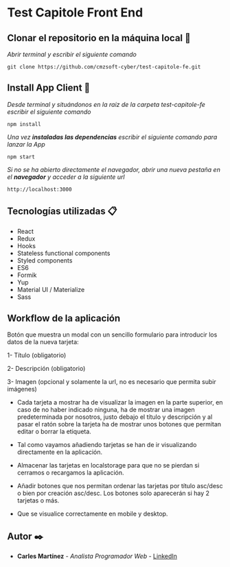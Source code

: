 # Test Capitole Front End

## Clonar el repositorio en la máquina local 📖

_Abrir terminal y escribir el siguiente comando_

```
git clone https://github.com/cmzsoft-cyber/test-capitole-fe.git
```

## Install App Client 🚀

_Desde terminal y situándonos en la raiz de la carpeta test-capitole-fe escribir el siguiente comando_

```
npm install
```

_Una vez **instaladas las dependencias** escribir el siguiente comando para lanzar la App_

```
npm start
```

_Si no se ha abierto directamente el navegador, abrir una nueva pestaña en el **navegador** y acceder a la siguiente url_

```
http://localhost:3000
```

## Tecnologías utilizadas 📋
* React
* Redux
* Hooks
* Stateless functional components
* Styled components
* ES6
* Formik
* Yup
* Material UI / Materialize
* Sass

## Workflow de la aplicación
Botón que muestra un modal con un sencillo formulario para introducir los datos de
la nueva tarjeta:

1- Título (obligatorio)

2- Descripción (obligatorio)

3- Imagen (opcional y solamente la url, no es necesario que permita subir
imágenes)

* Cada tarjeta a mostrar ha de visualizar la imagen en la parte superior, en caso de no
haber indicado ninguna, ha de mostrar una imagen predeterminada por nosotros,
justo debajo el título y descripción y al pasar el ratón sobre la tarjeta ha de mostrar
unos botones que permitan editar o borrar la etiqueta.

* Tal como vayamos añadiendo tarjetas se han de ir visualizando directamente en la
aplicación.

* Almacenar las tarjetas en localstorage para que no se pierdan si cerramos o
recargamos la aplicación.

* Añadir botones que nos permitan ordenar las tarjetas por título asc/desc o bien por
creación asc/desc. Los botones solo aparecerán si hay 2 tarjetas o más.

* Que se visualice correctamente en mobile y desktop.


## Autor ✒️

* **Carles Martínez** - *Analista Programador Web* - [LinkedIn](https://www.linkedin.com/in/carles-martinez/)

